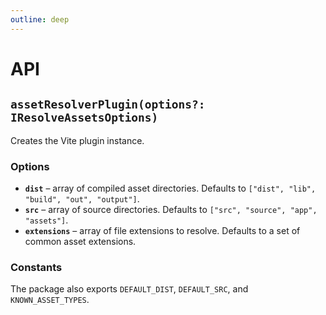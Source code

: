 ```yaml
---
outline: deep
---
```


# API

## `assetResolverPlugin(options?: IResolveAssetsOptions)`

Creates the Vite plugin instance.

### Options

- **`dist`** – array of compiled asset directories. Defaults to `["dist", "lib", "build", "out", "output"]`.
- **`src`** – array of source directories. Defaults to `["src", "source", "app", "assets"]`.
- **`extensions`** – array of file extensions to resolve. Defaults to a set of common asset extensions.

### Constants

The package also exports `DEFAULT_DIST`, `DEFAULT_SRC`, and `KNOWN_ASSET_TYPES`.
